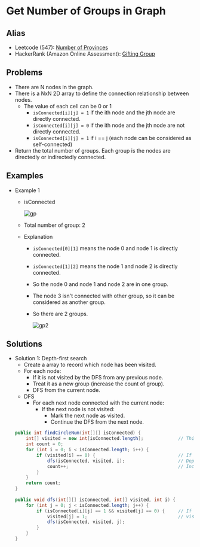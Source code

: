 # Get Number of Groups in Graph

## Alias
- Leetcode (547): [Number of Provinces](https://leetcode.com/problems/number-of-provinces/)
- HackerRank (Amazon Online Assessment): [Gifting Group]()

## Problems
- There are N nodes in the graph.
- There is a NxN 2D array to define the connection relationship between nodes.
   - The value of each cell can be 0 or 1
      - `isConnected[i][j] = 1` if the ith node and the jth node are directly connected.
      - `isConnected[i][j] = 0` if the ith node and the jth node are not directly connected.
      - `isConnected[i][j] = 1` if i == j (each node can be considered as self-connected)
- Return the total number of groups. Each group is the nodes are directedly or indirectedly connected.

## Examples
- Example 1
   - isConnected
   
     ![gp](https://user-images.githubusercontent.com/8989447/118425902-6702a980-b687-11eb-8b7d-27f608adced6.png)
   - Total number of group: 2
   - Explanation
      - `isConnected[0][1]` means the node 0 and node 1 is directly connected.
      - `isConnected[1][2]` means the node 1 and node 2 is directly connected.
      - So the node 0 and node 1 and node 2 are in one group.
      - The node 3 isn't connected with other group, so it can be considered as another group.
      - So there are 2 groups.

        ![gp2](https://user-images.githubusercontent.com/8989447/118426205-07f16480-b688-11eb-9f42-e37d54982dcf.png)

## Solutions
- Solution 1: Depth-first search
   - Create a array to record which node has been visited.
   - For each node:
      - If it is not visited by the DFS from any previous node.
      - Treat it as a new group (increase the count of group).
      - DFS from the current node.
   - DFS
      - For each next node connected with the current node:
         - If the next node is not visited:
            - Mark the next node as visited.
            - Continue the DFS from the next node.
  ```java
  public int findCircleNum(int[][] isConnected) {
      int[] visited = new int[isConnected.length];             // This array is used to record which node has been visited
      int count = 0;
      for (int i = 0; i < isConnected.length; i++) {
          if (visited[i] == 0) {                               // If the current node is not visited by DFS from any previous node
              dfs(isConnected, visited, i);                    // Depth-first search starting from the current node
              count++;                                         // Increase the count of groups
          }
      }
      return count;
  }
    
  public void dfs(int[][] isConnected, int[] visited, int i) {
      for (int j = 0; j < isConnected.length; j++) {
          if (isConnected[i][j] == 1 && visited[j] == 0) {     // If node i and node j are connected and node j is not visited 
              visited[j] = 1;                                  // visit the node j and continue the DFS from node j
              dfs(isConnected, visited, j);
          }
      }
  }
  ```
